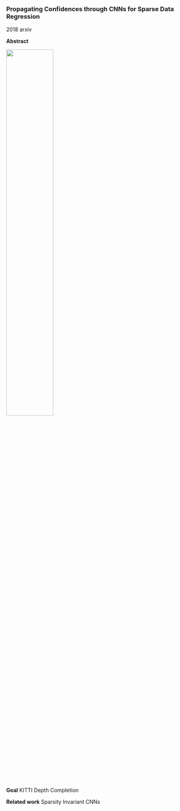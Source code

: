 ### Propagating Confidences through CNNs for Sparse Data Regression
2018 arxiv

**Abstract**

<img src="https://github.com/jinghongkyq/jinghongkyq.github.io/raw/master/PaperReading/data/PC1.png" width="50%" height="50%">

**Goal**
KITTI Depth Completion

**Related work**
Sparsity Invariant CNNs
